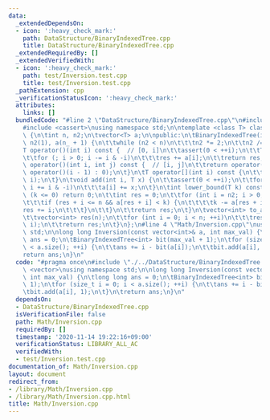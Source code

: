 ```yaml
---
data:
  _extendedDependsOn:
  - icon: ':heavy_check_mark:'
    path: DataStructure/BinaryIndexedTree.cpp
    title: DataStructure/BinaryIndexedTree.cpp
  _extendedRequiredBy: []
  _extendedVerifiedWith:
  - icon: ':heavy_check_mark:'
    path: test/Inversion.test.cpp
    title: test/Inversion.test.cpp
  _pathExtension: cpp
  _verificationStatusIcon: ':heavy_check_mark:'
  attributes:
    links: []
  bundledCode: "#line 2 \"DataStructure/BinaryIndexedTree.cpp\"\n#include <vector>\n\
    #include <cassert>\nusing namespace std;\n\ntemplate <class T> class BinaryIndexedTree\
    \ {\n\tint n, n2;\n\tvector<T> a;\n\npublic:\n\tBinaryIndexedTree(int n_) : n(n_),\
    \ n2(1), a(n_ + 1) {\n\t\twhile (n2 < n)\n\t\t\tn2 *= 2;\n\t\tn2 /= 2;\n\t}\n\t\
    T operator()(int i) const {  // [0, i]\n\t\tassert(0 < ++i);\n\t\tT res = 0;\n\
    \t\tfor (; i > 0; i -= i & -i)\n\t\t\tres += a[i];\n\t\treturn res;\n\t}\n\tT\
    \ operator()(int i, int j) const {  // [i, j]\n\t\treturn operator()(j) - (i ?\
    \ operator()(i - 1) : 0);\n\t}\n\tT operator[](int i) const {\n\t\treturn operator()(i,\
    \ i);\n\t}\n\tvoid add(int i, T x) {\n\t\tassert(0 < ++i);\n\t\tfor (; i <= n;\
    \ i += i & -i)\n\t\t\ta[i] += x;\n\t}\n\tint lower_bound(T k) const {\n\t\tif\
    \ (k <= 0) return 0;\n\t\tint res = 0;\n\t\tfor (int i = n2; i > 0; i /= 2) {\n\
    \t\t\tif (res + i <= n && a[res + i] < k) {\n\t\t\t\tk -= a[res + i];\n\t\t\t\t\
    res += i;\n\t\t\t}\n\t\t}\n\t\treturn res;\n\t}\n\tvector<int> to_a() const {\n\
    \t\tvector<int> res(n);\n\t\tfor (int i = 0; i < n; ++i)\n\t\t\tres[i] = operator()(i,\
    \ i);\n\t\treturn res;\n\t}\n};\n#line 4 \"Math/Inversion.cpp\"\nusing namespace\
    \ std;\n\nlong long Inversion(const vector<int>& a, int max_val) {\n\tlong long\
    \ ans = 0;\n\tBinaryIndexedTree<int> bit(max_val + 1);\n\tfor (size_t i = 0; i\
    \ < a.size(); ++i) {\n\t\tans += i - bit(a[i]);\n\t\tbit.add(a[i], 1);\n\t}\n\t\
    return ans;\n}\n"
  code: "#pragma once\n#include \"./../DataStructure/BinaryIndexedTree.cpp\"\n#include\
    \ <vector>\nusing namespace std;\n\nlong long Inversion(const vector<int>& a,\
    \ int max_val) {\n\tlong long ans = 0;\n\tBinaryIndexedTree<int> bit(max_val +\
    \ 1);\n\tfor (size_t i = 0; i < a.size(); ++i) {\n\t\tans += i - bit(a[i]);\n\t\
    \tbit.add(a[i], 1);\n\t}\n\treturn ans;\n}\n"
  dependsOn:
  - DataStructure/BinaryIndexedTree.cpp
  isVerificationFile: false
  path: Math/Inversion.cpp
  requiredBy: []
  timestamp: '2020-11-14 19:22:16+09:00'
  verificationStatus: LIBRARY_ALL_AC
  verifiedWith:
  - test/Inversion.test.cpp
documentation_of: Math/Inversion.cpp
layout: document
redirect_from:
- /library/Math/Inversion.cpp
- /library/Math/Inversion.cpp.html
title: Math/Inversion.cpp
---
```


